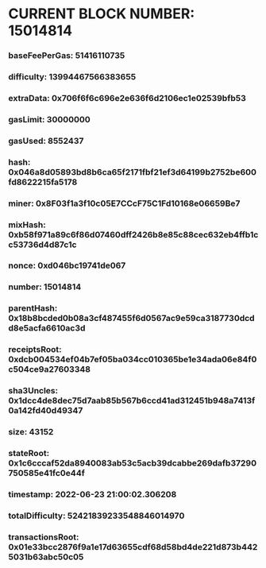 # CURRENT BLOCK NUMBER: 15014814

### baseFeePerGas: 51416110735
### difficulty: 13994467566383655
### extraData: 0x706f6f6c696e2e636f6d2106ec1e02539bfb53
### gasLimit: 30000000
### gasUsed: 8552437
### hash: 0x046a8d05893bd8b6ca65f2171fbf21ef3d64199b2752be600fd8622215fa5178
### miner: 0x8F03f1a3f10c05E7CCcF75C1Fd10168e06659Be7
### mixHash: 0xb58f971a89c6f86d07460dff2426b8e85c88cec632eb4ffb1cc53736d4d87c1c
### nonce: 0xd046bc19741de067
### number: 15014814
### parentHash: 0x18b8bcded0b08a3cf487455f6d0567ac9e59ca3187730dcdd8e5acfa6610ac3d
### receiptsRoot: 0xdcb004534ef04b7ef05ba034cc010365be1e34ada06e84f0c504ce9a27603348
### sha3Uncles: 0x1dcc4de8dec75d7aab85b567b6ccd41ad312451b948a7413f0a142fd40d49347
### size: 43152
### stateRoot: 0x1c6cccaf52da8940083ab53c5acb39dcabbe269dafb37290750585e41fc0e44f
### timestamp: 2022-06-23 21:00:02.306208
### totalDifficulty: 52421839233548846014970
### transactionsRoot: 0x01e33bcc2876f9a1e17d63655cdf68d58bd4de221d873b4425031b63abc50c05
